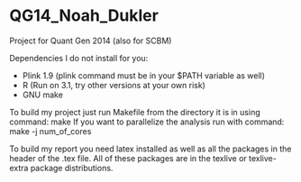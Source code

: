 QG14_Noah_Dukler
================

Project for Quant Gen 2014 (also for SCBM)

Dependencies I do not install for you:
* Plink 1.9 (plink command must be in your $PATH variable as well) 
* R (Run on 3.1, try other versions at your own risk)
* GNU make

To build my project just run Makefile from the directory it is in using command:
make
If you want to parallelize the analysis run with command:
make -j num_of_cores

To build my report you need latex installed as well as all the packages in the header of the .tex file. 
All of these packages are in the texlive or texlive-extra package distributions.
